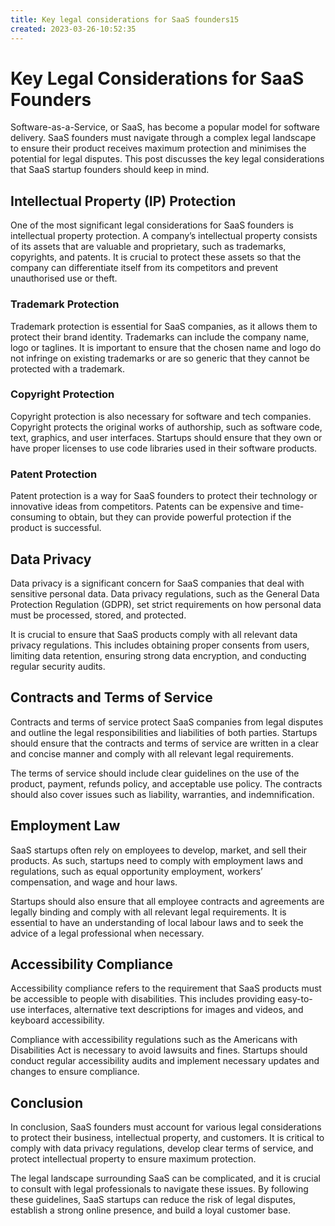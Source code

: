 ```yaml
---
title: Key legal considerations for SaaS founders15
created: 2023-03-26-10:52:35
---
```


# Key Legal Considerations for SaaS Founders

Software-as-a-Service, or SaaS, has become a popular model for software delivery. SaaS founders must navigate through a complex legal landscape to ensure their product receives maximum protection and minimises the potential for legal disputes. This post discusses the key legal considerations that SaaS startup founders should keep in mind.

## Intellectual Property (IP) Protection

One of the most significant legal considerations for SaaS founders is intellectual property protection. A company’s intellectual property consists of its assets that are valuable and proprietary, such as trademarks, copyrights, and patents. It is crucial to protect these assets so that the company can differentiate itself from its competitors and prevent unauthorised use or theft.

### Trademark Protection

Trademark protection is essential for SaaS companies, as it allows them to protect their brand identity. Trademarks can include the company name, logo or taglines. It is important to ensure that the chosen name and logo do not infringe on existing trademarks or are so generic that they cannot be protected with a trademark. 

### Copyright Protection

Copyright protection is also necessary for software and tech companies. Copyright protects the original works of authorship, such as software code, text, graphics, and user interfaces. Startups should ensure that they own or have proper licenses to use code libraries used in their software products.

### Patent Protection

Patent protection is a way for SaaS founders to protect their technology or innovative ideas from competitors. Patents can be expensive and time-consuming to obtain, but they can provide powerful protection if the product is successful.

## Data Privacy

Data privacy is a significant concern for SaaS companies that deal with sensitive personal data. Data privacy regulations, such as the General Data Protection Regulation (GDPR), set strict requirements on how personal data must be processed, stored, and protected.

It is crucial to ensure that SaaS products comply with all relevant data privacy regulations. This includes obtaining proper consents from users, limiting data retention, ensuring strong data encryption, and conducting regular security audits.

## Contracts and Terms of Service

Contracts and terms of service protect SaaS companies from legal disputes and outline the legal responsibilities and liabilities of both parties. Startups should ensure that the contracts and terms of service are written in a clear and concise manner and comply with all relevant legal requirements.

The terms of service should include clear guidelines on the use of the product, payment, refunds policy, and acceptable use policy. The contracts should also cover issues such as liability, warranties, and indemnification.

## Employment Law

SaaS startups often rely on employees to develop, market, and sell their products. As such, startups need to comply with employment laws and regulations, such as equal opportunity employment, workers’ compensation, and wage and hour laws.

Startups should also ensure that all employee contracts and agreements are legally binding and comply with all relevant legal requirements. It is essential to have an understanding of local labour laws and to seek the advice of a legal professional when necessary.

## Accessibility Compliance

Accessibility compliance refers to the requirement that SaaS products must be accessible to people with disabilities. This includes providing easy-to-use interfaces, alternative text descriptions for images and videos, and keyboard accessibility.

Compliance with accessibility regulations such as the Americans with Disabilities Act is necessary to avoid lawsuits and fines. Startups should conduct regular accessibility audits and implement necessary updates and changes to ensure compliance.

## Conclusion

In conclusion, SaaS founders must account for various legal considerations to protect their business, intellectual property, and customers. It is critical to comply with data privacy regulations, develop clear terms of service, and protect intellectual property to ensure maximum protection.

The legal landscape surrounding SaaS can be complicated, and it is crucial to consult with legal professionals to navigate these issues. By following these guidelines, SaaS startups can reduce the risk of legal disputes, establish a strong online presence, and build a loyal customer base.
